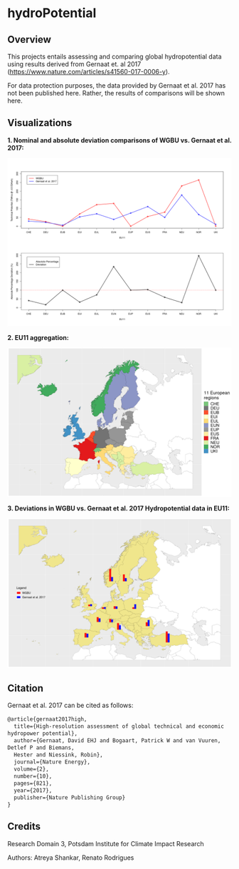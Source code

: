 # hydroPotential

## Overview

This projects entails assessing and comparing global hydropotential data using results derived from Gernaat et. al 2017 (https://www.nature.com/articles/s41560-017-0006-y).

For data protection purposes, the data provided by Gernaat et al. 2017 has not been published here. Rather, the results of comparisons will be shown here.

## Visualizations

**1. Nominal and absolute deviation comparisons of WGBU vs. Gernaat et al. 2017:**

<img src = "/vis/comparisonChart.png" width = "800">

**2. EU11 aggregation:**

<img src = "/vis/EU11.png" width = "800">

**3. Deviations in WGBU vs. Gernaat et al. 2017 Hydropotential data in EU11:**

<img src = "/vis/EU11HydroPotential.png" width = "800">

## Citation

Gernaat et al. 2017 can be cited as follows:

```
@article{gernaat2017high,
  title={High-resolution assessment of global technical and economic hydropower potential},
  author={Gernaat, David EHJ and Bogaart, Patrick W and van Vuuren, Detlef P and Biemans, 
  Hester and Niessink, Robin},
  journal={Nature Energy},
  volume={2},
  number={10},
  pages={821},
  year={2017},
  publisher={Nature Publishing Group}
}
```

## Credits

Research Domain 3, Potsdam Institute for Climate Impact Research

Authors: Atreya Shankar, Renato Rodrigues
